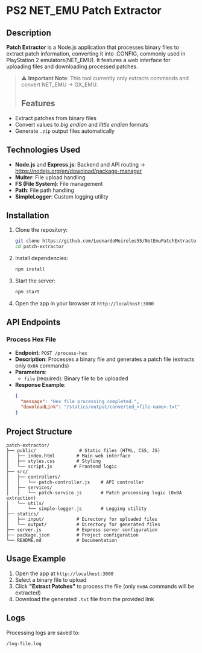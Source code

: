 # PS2 NET_EMU Patch Extractor

## Description

**Patch Extractor** is a Node.js application that processes binary files to extract patch information, converting it into .CONFIG, commonly used in PlayStation 2 emulators(NET_EMU). It features a web interface for uploading files and downloading processed patches.

> ⚠️ **Important Note**: This tool currently only extracts commands and convert NET_EMU -> GX_EMU.
> ## Features

- Extract patches from binary files
- Convert values to *big endian* and *little endian* formats
- Generate `.zip` output files automatically

## Technologies Used

- **Node.js** and **Express.js**: Backend and API routing -> https://nodejs.org/en/download/package-manager
- **Multer**: File upload handling
- **FS (File System)**: File management
- **Path**: File path handling
- **SimpleLogger**: Custom logging utility

## Installation

1. Clone the repository:
   ```bash
   git clone https://github.com/LeonardoMeireles55/NetEmuPatchExtractor.git
   cd patch-extractor
   ```

2. Install dependencies:
   ```bash
   npm install
   ```

3. Start the server:
   ```bash
   npm start
   ```

4. Open the app in your browser at `http://localhost:3000`

## API Endpoints

### Process Hex File
- **Endpoint**: `POST /process-hex`
- **Description**: Processes a binary file and generates a patch file (extracts only `0x0A` commands)
- **Parameters**:
  - `file` (required): Binary file to be uploaded
- **Response Example**:
  ```json
  {
    "message": "Hex file processing completed.",
    "downloadLink": "/statics/output/converted_<file-name>.txt"
  }
  ```

## Project Structure

```plaintext
patch-extractor/
├── public/                # Static files (HTML, CSS, JS)
│   ├── index.html        # Main web interface
│   ├── styles.css        # Styling
│   └── script.js        # Frontend logic
├── src/
│   ├── controllers/
│   │   └── patch-controller.js    # API controller
│   ├── services/
│   │   └── patch-service.js       # Patch processing logic (0x0A extraction)
│   └── utils/
│       └── simple-logger.js       # Logging utility
├── statics/
│   ├── input/            # Directory for uploaded files
│   └── output/           # Directory for generated files
├── server.js             # Express server configuration
├── package.json          # Project configuration
└── README.md             # Documentation
```

## Usage Example

1. Open the app at `http://localhost:3000`
2. Select a binary file to upload
3. Click **"Extract Patches"** to process the file (only `0x0A` commands will be extracted)
4. Download the generated `.txt` file from the provided link

## Logs

Processing logs are saved to:
```
/log-file.log
```
